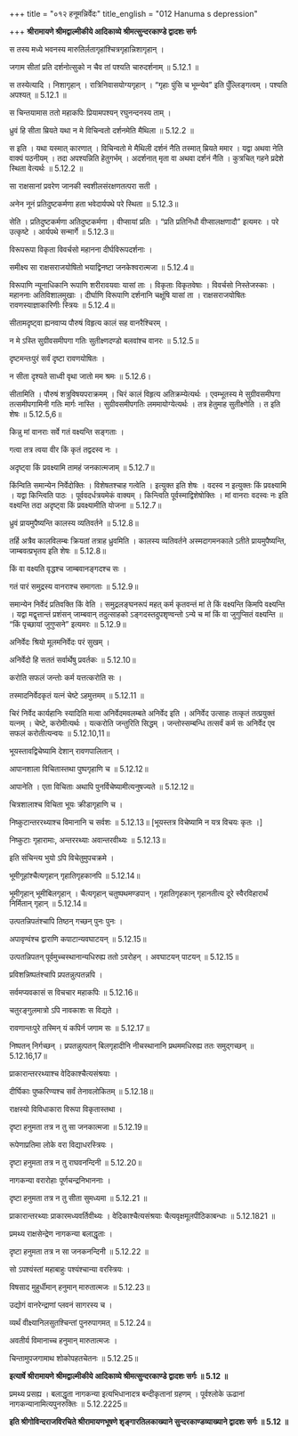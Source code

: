 +++
title = "०१२ हनूमन्निर्वेदः"
title_english = "012 Hanuma s depression"

+++
**श्रीरामायणे श्रीमद्वाल्मीकीये आदिकाव्ये श्रीमत्सुन्दरकाण्डे द्वादशः सर्गः**

स तस्य मध्ये भवनस्य मारुतिर्लतागृहांश्चित्रगृहान्निशागृहान् ।

जगाम सीतां प्रति दर्शनोत्सुको न चैव तां पश्यति चारुदर्शनाम् ॥ 5.12.1 ॥

स तस्येत्यादि । निशागृहान् । रात्रिनिवासयोग्यगृहान् । “गृहाः पुंसि च भूम्न्येव” इति पुँल्लिङ्गत्वम् । पश्यति अपश्यत् ॥ 5.12.1 ॥

स चिन्तयामास ततो महाकपिः प्रियामपश्यन् रघुनन्दनस्य ताम् ।

ध्रुवं हि सीता म्रियते यथा न मे विचिन्वतो दर्शनमेति मैथिला ॥ 5.12.2 ॥

स इति । यथा यस्मात् कारणात् । विचिन्वतो मे मैथिली दर्शनं नैति तस्मात् म्रियते ममार । यद्वा अथवा नेति वाक्यं पठनीयम् । तदा अपश्यन्निति हेतुगर्भम् । अदर्शनात् मृता वा अथवा दर्शनं नैति । कुत्रचित् गहने प्रदेशे स्थिता वेत्यर्थः ॥ 5.12.2 ॥

सा राक्षसानां प्रवरेण जानकी स्वशीलसंरक्षणतत्परा सती ।

अनेन नूनं प्रतिदुष्टकर्मणा हता भवेदार्यपथे परे स्थिता ॥ 5.12.3॥

सेति । प्रतिदुष्टकर्मणा अतिदुष्टकर्मणा । वीप्सायां प्रतिः । “प्रति प्रतिनिधौ वीप्सालक्षणादौ” इत्यमरः । परे उत्कृष्टे । आर्यपथे सन्मार्गे ॥ 5.12.3॥

विरूपरूपा विकृता विवर्चसो महानना दीर्घविरूपदर्शनाः ।

समीक्ष्य सा राक्षसराजयोषितो भयाद्विनष्टा जनकेश्वरात्मजा ॥ 5.12.4॥

विरूपाणि न्यूनाधिकानि रूपाणि शरीरावयवाः यासां ताः । विकृताः विकृतवेषाः । विवर्चसो निस्तेजस्काः । महाननाः अतिविशालमुखाः । दीर्घाणि विरूपाणि दर्शनानि चक्षूंषि यासां ता । राक्षसराजयोषितः रावणस्याज्ञाकारिणीः स्त्रियः ॥ 5.12.4॥

सीतामदृष्ट्वा ह्यनवाप्य पौरुषं विहृत्य कालं सह वानरैश्चिरम् ।

न मे ऽस्ति सुग्रीवसमीपगा गतिः सुतीक्ष्णदण्डो बलवांश्च वानरः ॥ 5.12.5॥

दृष्टमन्तःपुरं सर्वं दृष्टा रावणयोषितः ।

न सीता दृश्यते साध्वी वृथा जातो मम श्रमः ॥ 5.12.6।

सीतामिति । पौरुषं शत्रुविषयपराक्रमम् । चिरं कालं विहृत्य अतिक्रम्येत्यर्थः । एवम्भूतस्य मे सुग्रीवसमीपगा तत्समीपगामिनी गतिः मार्गः नास्ति । सुग्रीवसमीपगतिः लममायोग्येत्यर्थः । तत्र हेतुमाह सुतीक्ष्णेति । त इति शेषः ॥ 5.12.5,6॥

किन्नु मां वानराः सर्वे गतं वक्ष्यन्ति सङ्गताः ।

गत्वा तत्र त्वया वीर किं कृतं तद्वदस्व नः ।

अदृष्ट्वा किं प्रवक्ष्यामि तामहं जनकात्मजाम् ॥ 5.12.7॥

किंन्विति समान्येन निर्वेदोक्तिः । विशेषतश्चाह गत्वेति । इत्युक्त इति शेषः । वदस्व न इत्युक्तः किं प्रवक्ष्यामि । यद्वा किन्त्विति पाठः । पूर्ववदर्धत्रयमेकं वाक्यम् । किन्त्विति पूर्वस्माद्विशेषोक्तिः । मां वानराः वदस्वः नः इति वक्ष्यन्ति तदा अदृष्ट्वा किं प्रवक्ष्यामीति योजना ॥ 5.12.7॥

ध्रुवं प्रायमुपैष्यन्ति कालस्य व्यतिवर्तने ॥ 5.12.8॥

तर्हि अत्रैव कालविलम्बः क्रियतां तत्राह ध्रुवमिति । कालस्य व्यतिवर्तने अस्मदागमनकाले ऽतीते प्रायमुपैष्यन्ति, जाम्बवत्प्रभृतय इति शेषः ॥ 5.12.8॥

किं वा वक्ष्यति वृद्धश्च जाम्बवानङ्गदश्च सः ।

गतं पारं समुद्रस्य वानराश्च समागताः ॥ 5.12.9॥

समान्येन निर्वेदं प्रतिवक्ति किं वेति । समुद्रलङ्घनरूपं महत् कर्म कृतवन्तं मां ते किं वक्ष्यन्ति किमपि वक्ष्यन्ति । यद्वा मद्वृत्तान्तं प्रशंसन् जाम्बवान् तदुत्साहको ऽङ्गदस्तदुपशृण्वन्तो ऽन्ये च मां किं वा जुगुप्सितं वक्ष्यन्ति ॥ “किं पृच्छायां जुगुप्सने” इत्यमरः ॥ 5.12.9॥

अनिर्वेदः श्रियो मूलमनिर्वेदः परं सुखम् ।

अनिर्वेदो हि सततं सर्वार्थेषु प्रवर्तकः ॥ 5.12.10॥

करोति सफलं जन्तोः कर्म यत्तत्करोति सः ।

तस्मादनिर्वेदकृतं यत्नं चेष्टे ऽहमुत्तमम् ॥ 5.12.11 ॥

चिरं निर्वेद कार्यहानिः स्यादिति मत्वा अनिर्वेदमवलम्बते अनिर्वेद इति । अनिर्वेद उत्साहः तत्कृतं तत्प्रयुक्तं यत्नम् । चेष्टे, करोमीत्यर्थः । यत्करोति जन्तुरिति सिद्धम् । जन्तोस्सम्बन्धि तत्सर्वं कर्म सः अनिर्वेद एव सफलं करोतीत्यन्वयः ॥ 5.12.10,11॥

भूयस्तावद्विचेष्यामि देशान् रावणपालितान् ।

आपानशाला विचितास्तथा पुष्पगृहाणि च ॥ 5.12.12॥

आपानेति । एता विचिताः अथापि पुनर्विचेष्यामीत्यनुषज्यते ॥ 5.12.12॥

चित्रशालाश्च विचिता भूयः क्रीडागृहाणि च ।

निष्कुटान्तररथ्याश्च विमानानि च सर्वशः ॥ 5.12.13॥ \[भूयस्तत्र विचेष्यामि न यत्र विचयः कृतः ।\]

निष्कुटाः गृहारामाः, अन्तररथ्याः अवान्तरवीथ्यः ॥ 5.12.13॥

इति संचिन्त्य भुयो ऽपि विचेतुमुपचक्रमे ।

भूमीगूहांश्चैत्यगृहान् गृहातिगृहकानपि ॥ 5.12.14॥

भूमीगृहान् भूमीबिलगृहान् । चैत्यगृहान् चतुष्पथमण्डपान् । गृहातिगृहकान् गृहानतीत्य दूरे स्वैरविहारार्थं निर्मितान् गृहान् ॥ 5.12.14॥

उत्पतन्निपतंश्चापि तिष्ठन् गच्छन् पुनः पुनः ।

अपावृण्वंश्च द्वाराणि कपाटान्यवघाटयन् ॥ 5.12.15॥

उत्पतन्निपतन् पूर्वमुच्चस्थानान्यधिरुह्य ततो ऽवरोहन् । अवघाटयन् पाटयन् ॥ 5.12.15॥

प्रविशन्निष्पतंश्चापि प्रपतन्नुत्पतन्नपि ।

सर्वमप्यवकासं स विचचार महाकपिः ॥ 5.12.16॥

चतुरङ्गुलमात्रो ऽपि नावकाशः स विद्यते ।

रावणान्तःपुरे तस्मिन् यं कपिर्न जगाम सः ॥ 5.12.17॥

निष्पतन् निर्गच्छन् । प्रपतन्नुत्पतन् बिलगृहादीनि नीचस्थानानि प्रथममधिरुह्य ततः समुद्गच्छन् ॥ 5.12.16,17॥

प्राकारान्तररथ्याश्च वेदिकाश्चैत्यसंश्रयाः ।

दीर्घिकाः पुष्करिण्यश्च सर्वं तेनावलोकितम् ॥ 5.12.18॥

राक्षस्यो विविधाकारा विरूपा विकृतास्तथा ।

दृष्टा हनुमता तत्र न तु सा जनकात्मजा ॥ 5.12.19॥

रूपेणाप्रतिमा लोके वरा विद्याधरस्त्रियः ।

दृष्टा हनुमता तत्र न तु राघवनन्दिनी ॥ 5.12.20॥

नागकन्या वरारोहाः पूर्णचन्द्रनिभाननाः ।

दृष्टा हनुमता तत्र न तु सीता सुमध्यमा ॥ 5.12.21 ॥

प्राकारान्तरथ्याः प्राकारमध्यवर्तिवीथ्यः । वेदिकाश्चैत्यसंश्रयाः चैत्यवृक्षमूलपीठिकाबन्धाः ॥ 5.12.1821 ॥

प्रमथ्य राक्षसेन्द्रेण नागकन्या बलाद्धृताः ।

दृष्टा हनुमता तत्र न सा जनकनन्दिनी ॥ 5.12.22 ॥

सो ऽपश्यंस्तां महाबाहुः पश्यंश्चान्या वरस्त्रियः ।

विषसाद मुहुर्धीमान् हनुमान् मारुतात्मजः ॥ 5.12.23॥

उद्योगं वानरेन्द्राणां प्लवनं सागरस्य च ।

व्यर्थं वीक्ष्यानिलसुतश्चिन्तां पुनरुपागमत् ॥ 5.12.24॥

अवतीर्य विमानाच्च हनुमान् मारुतात्मजः ।

चिन्तामुपजगामाथ शोकोपहतचेतनः ॥ 5.12.25॥

**इत्यार्षे श्रीरामायणे श्रीमद्वाल्मीकीये आदिकाव्ये श्रीमत्सुन्दरकाण्डे द्वादशः सर्गः ॥ 5.12 ॥**

प्रमथ्य प्रसह्य । बलाद्धृता नागकन्या इत्यभिधानादत्र बन्दीकृतानां ग्रहणम् । पूर्वश्लोके ऊढानां नागकन्यानामित्यपुनरुक्तिः ॥ 5.12.2225॥

**इति श्रीगोविन्दराजविरचिते श्रीरामायणभूषणे शृङ्गारतिलकाख्याने सुन्दरकाण्डव्याख्याने द्वादशः सर्गः ॥ 5.12 ॥**
